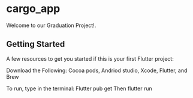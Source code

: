 # cargo_app

Welcome to our Graduation Project!.

## Getting Started

A few resources to get you started if this is your first Flutter project:

Download the Following:
Cocoa pods, Andriod studio, Xcode, Flutter, and Brew

To run, type in the terminal:
Flutter pub get
Then flutter run
